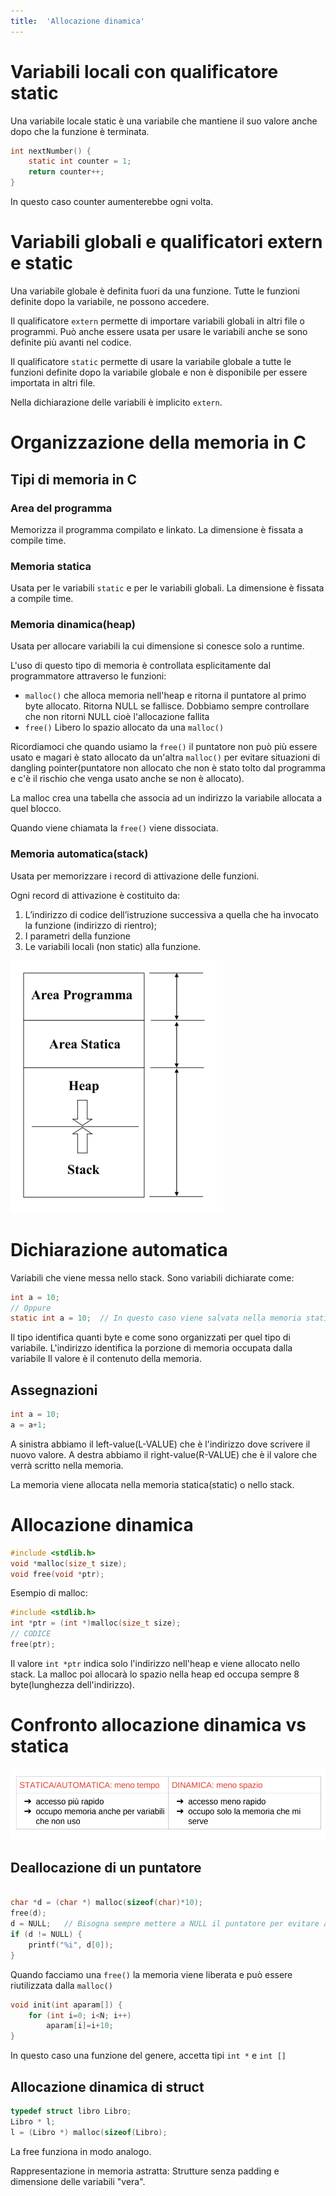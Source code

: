 ```yaml
---
title:  'Allocazione dinamica'
---
```


# Variabili locali con qualificatore static

Una variabile locale static è una variabile che mantiene il suo valore anche dopo che la funzione è terminata.

```c
int nextNumber() {
    static int counter = 1;
    return counter++;
}
```

In questo caso counter aumenterebbe ogni volta.

# Variabili globali e qualificatori extern e static

Una variabile globale è definita fuori da una funzione. Tutte le funzioni definite dopo la variabile, ne possono accedere.

Il qualificatore `extern` permette di importare variabili globali in altri file o programmi. Può anche essere usata per usare le variabili anche se sono definite più avanti nel codice.

Il qualificatore `static` permette di usare la variabile globale a tutte le funzioni definite dopo la variabile globale e non è disponibile per essere importata in altri file.

Nella dichiarazione delle variabili è implicito `extern`.

# Organizzazione della memoria in C

## Tipi di memoria in C

### Area del programma

Memorizza il programma compilato e linkato. La dimensione è fissata a compile time.

### Memoria statica

Usata per le variabili `static` e per le variabili globali. La dimensione è fissata a compile time.

### Memoria dinamica(heap)

Usata per allocare variabili la cui dimensione si conesce solo a runtime.

L'uso di questo tipo di memoria è controllata esplicitamente dal programmatore attraverso le funzioni:

- `malloc()` che alloca memoria nell'heap e ritorna il puntatore al primo byte allocato. Ritorna NULL se fallisce. Dobbiamo sempre controllare che non ritorni NULL cioè l'allocazione fallita
- `free()` Libero lo spazio allocato da una `malloc()`

Ricordiamoci che quando usiamo la `free()` il puntatore non può più essere usato e magari è stato allocato da un'altra `malloc()` per evitare situazioni di dangling pointer(puntatore non allocato che non è stato tolto dal programma e c'è il rischio che venga usato anche se non è allocato).

La malloc crea una tabella che associa ad un indirizzo la variabile allocata a quel blocco.

Quando viene chiamata la `free()` viene dissociata.

### Memoria automatica(stack)

Usata per memorizzare i record di attivazione delle funzioni.

Ogni record di attivazione è costituito da:
1. L’indirizzo di codice dell’istruzione successiva a quella che ha invocato la funzione (indirizzo di rientro);
2. I parametri della funzione
3. Le variabili locali (non static) alla funzione.

![alt text](image-1.png)

# Dichiarazione automatica

Variabili che viene messa nello stack. Sono variabili dichiarate come: 

```c
int a = 10;
// Oppure
static int a = 10;  // In questo caso viene salvata nella memoria statica
```

Il tipo identifica quanti byte e come sono organizzati per quel tipo di variabile.
L'indirizzo identifica la porzione di memoria occupata dalla variabile
Il valore è il contenuto della memoria.

## Assegnazioni

```c
int a = 10;
a = a+1;
```

A sinistra abbiamo il left-value(L-VALUE) che è l'indirizzo dove scrivere il nuovo valore.
A destra abbiamo il right-value(R-VALUE) che è il valore che verrà scritto nella memoria.

La memoria viene allocata nella memoria statica(static) o nello stack.

# Allocazione dinamica

```c
#include <stdlib.h>
void *malloc(size_t size);
void free(void *ptr);
```

Esempio di malloc:

```c
#include <stdlib.h>
int *ptr = (int *)malloc(size_t size);
// CODICE
free(ptr);
```

Il valore `int *ptr` indica solo l'indirizzo nell'heap e viene allocato nello stack. La malloc poi allocarà lo spazio nella heap ed occupa sempre 8 byte(lunghezza dell'indirizzo).

# Confronto allocazione dinamica vs statica

![alt text](image-2.png)

## Deallocazione di un puntatore

```c

char *d = (char *) malloc(sizeof(char)*10);
free(d);
d = NULL;   // Bisogna sempre mettere a NULL il puntatore per evitare accessi sbagliati ad aree di memoria non allocate
if (d != NULL) {
    printf("%i", d[0]);
}
```

Quando facciamo una `free()` la memoria viene liberata e può essere riutilizzata dalla `malloc()`

```c
void init(int aparam[]) {
    for (int i=0; i<N; i++)
        aparam[i]=i+10;
} 
```

In questo caso una funzione del genere, accetta tipi `int *` e `int []`

## Allocazione dinamica di struct

```c
typedef struct libro Libro;
Libro * l;
l = (Libro *) malloc(sizeof(Libro);
```

La free funziona in modo analogo.

Rappresentazione in memoria astratta: Strutture senza padding e dimensione delle variabili "vera".

